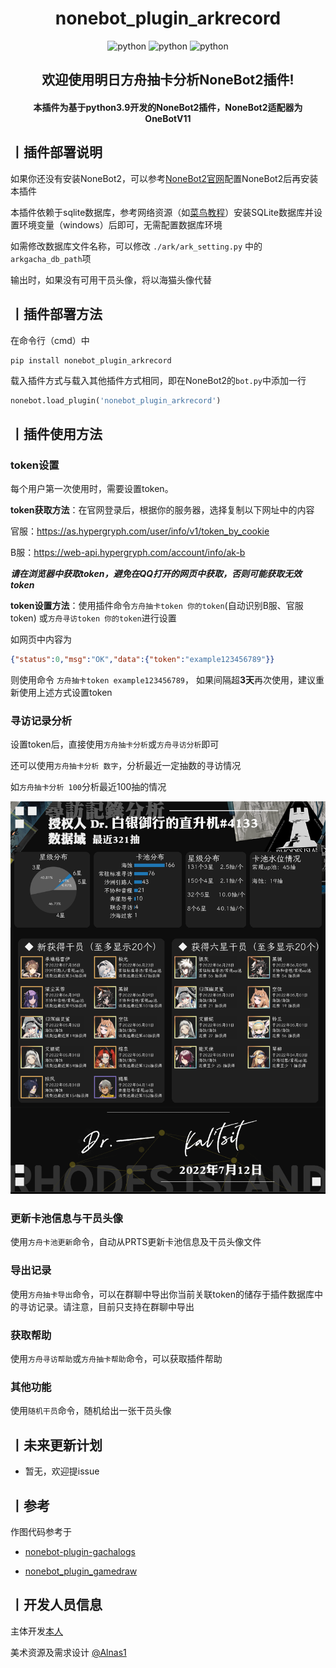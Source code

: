<h1 align="center"><b>nonebot_plugin_arkrecord</b></h1>
<p align="center">
    <img src="https://img.shields.io/badge/Python-3.9+-yellow" alt="python">
    <img src="https://img.shields.io/badge/Nonebot-2.0.0b4-green" alt="python">
    <img src="https://img.shields.io/badge/Onebot-11-blue" alt="python">
</p>
<h2 align="center"><b>欢迎使用明日方舟抽卡分析NoneBot2插件!</b></h2>
<h4 align="center">本插件为基于python3.9开发的NoneBot2插件，NoneBot2适配器为OneBotV11
</h4>

## **丨插件部署说明**

如果你还没有安装NoneBot2，可以参考[NoneBot2官网](https://nb2.baka.icu/)配置NoneBot2后再安装本插件

本插件依赖于sqlite数据库，参考网络资源（如[菜鸟教程](https://www.runoob.com/sqlite/sqlite-installation.html)）安装SQLite数据库并设置环境变量（windows）后即可，无需配置数据库环境

如需修改数据库文件名称，可以修改 `./ark/ark_setting.py` 中的 `arkgacha_db_path`项

输出时，如果没有可用干员头像，将以海猫头像代替




## **丨插件部署方法**

在命令行（cmd）中

``` shell
pip install nonebot_plugin_arkrecord
```

载入插件方式与载入其他插件方式相同，即在NoneBot2的`bot.py`中添加一行

```python
nonebot.load_plugin('nonebot_plugin_arkrecord')
```

## **丨插件使用方法**
### **token设置**

每个用户第一次使用时，需要设置token。

**token获取方法**：在官网登录后，根据你的服务器，选择复制以下网址中的内容
 
官服：https://as.hypergryph.com/user/info/v1/token_by_cookie

B服：https://web-api.hypergryph.com/account/info/ak-b

***请在浏览器中获取token，避免在QQ打开的网页中获取，否则可能获取无效token***

**token设置方法**：使用插件命令`方舟抽卡token 你的token`(自动识别B服、官服token)
或`方舟寻访token 你的token`进行设置

如网页中内容为
```json
{"status":0,"msg":"OK","data":{"token":"example123456789"}}
```
则使用命令 `方舟抽卡token example123456789`， 如果间隔超**3天**再次使用，建议重新使用上述方式设置token
### **寻访记录分析**

设置token后，直接使用`方舟抽卡分析`或`方舟寻访分析`即可

还可以使用`方舟抽卡分析 数字`，分析最近一定抽数的寻访情况

如`方舟抽卡分析 100`分析最近100抽的情况

![示例输出](./nonebot_plugin_arkrecord/res_file/record_image/record_img_870599048.png)

### **更新卡池信息与干员头像**

使用`方舟卡池更新`命令，自动从PRTS更新卡池信息及干员头像文件

### **导出记录**

使用`方舟抽卡导出`命令，可以在群聊中导出你当前关联token的储存于插件数据库中的寻访记录。请注意，目前只支持在群聊中导出

### **获取帮助**
使用`方舟寻访帮助`或`方舟抽卡帮助`命令，可以获取插件帮助

### **其他功能**
使用`随机干员`命令，随机给出一张干员头像

## **丨未来更新计划**

- 暂无，欢迎提issue

## **丨参考**
作图代码参考于

- [nonebot-plugin-gachalogs](https://github.com/monsterxcn/nonebot-plugin-gachalogs)

- [nonebot_plugin_gamedraw](https://github.com/HibiKier/nonebot_plugin_gamedraw)

## **丨开发人员信息**
主体开发[本人](https://github.com/zheuziihau)

美术资源及需求设计 [@Alnas1](https://github.com/Alnas1)